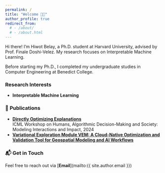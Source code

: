 ```yaml
---
permalink: /
title: "Welcome 👋🏾"
author_profile: true
redirect_from:
  # - /about/
  # - /about.html
---
```


Hi there! I’m Hiwot Belay, a Ph.D. student at Harvard University, advised by Prof. Finale Doshi-Velez. My research focuses on Interpretable Machine Learning.

Before starting my Ph.D., I completed my undergraduate studies in Computer Engineering at Benedict College.

### **Research Interests**

- **Interpretable Machine Learning**

### 📄 **Publications**

 - **[Directly Optimizing Explanations](https://icml.cc/virtual/2024/38218)**  
ICML Workshop on Humans, Algorithmic Decision-Making and Society: Modeling Interactions and Impact, 2024
- **[Variational Exploration Module VEM: A Cloud-Native Optimization and Validation Tool for Geospatial Modeling and AI Workflows](https://arxiv.org/abs/2311.16196)**

### 📬 **Get in Touch**

Feel free to reach out via [**Email**](mailto:{{ site.author.email }})
